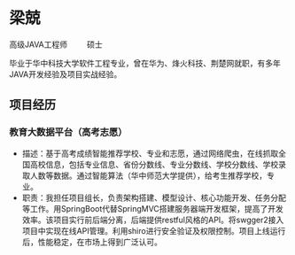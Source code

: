 # 梁兢

高级JAVA工程师         硕士

毕业于华中科技大学软件工程专业，曾在华为、烽火科技、荆楚网就职，有多年JAVA开发经验及项目实战经验。

## 项目经历
### 教育大数据平台（高考志愿）
* 描述：基于高考成绩智能推荐学校、专业和志愿，通过网络爬虫，在线抓取全国高校信息，包括专业信息、省份分数线、专业分数线、学校分数线、学校录取人数等数据。通过智能算法（华中师范大学提供），给考生推荐学校，专业。 
* 职责：我担任项目组长，负责架构搭建、模型设计、核心功能开发、任务分配等工作。用SpringBoot代替SpringMVC搭建服务器端开发框架，提高了开发效率。该项目实行前后端分离，后端提供restful风格的API。将swgger2接入项目中实现在线API管理。利用shiro进行安全验证及权限控制。项目上线运行后，性能稳定，在市场上得到广泛认可。
